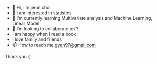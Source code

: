 - 👋 Hi, I’m jieun choi
- 👀 I am interested in statistics
- 🌱 I’m currently learning Multivariate analysis and Machine Learning, Linear Model 
- 💞️ I’m looking to collaborate on ?
- I am happy when I read a book
- I love family and friends
- 📫 How to reach me gyen97@gmail.com

Thank you :)

<!---
gyen97/gyen97 is a ✨ special ✨ repository because its `README.md` (this file) appears on your GitHub profile.
You can click the Preview link to take a look at your changes.
--->
